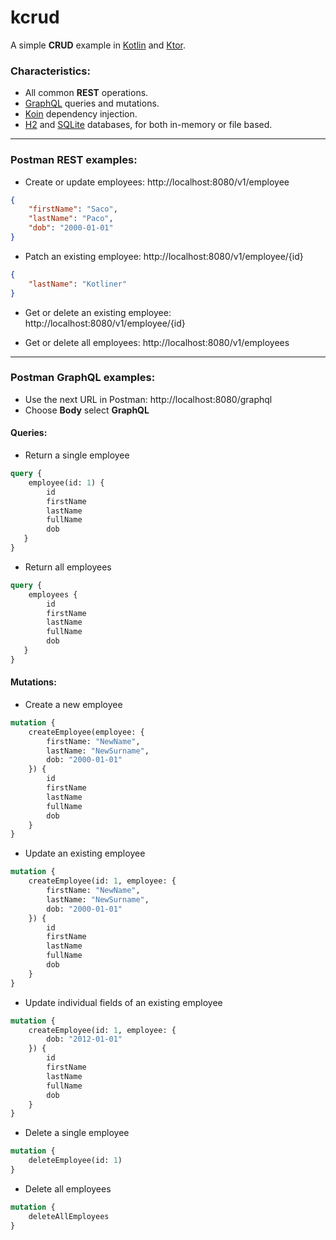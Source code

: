 # kcrud
A simple **CRUD** example in [Kotlin](https://kotlinlang.org/) and [Ktor](https://ktor.io/).

### Characteristics:
* All common **REST** operations.
* [GraphQL](https://graphql.org/) queries and mutations.
* [Koin](https://insert-koin.io/) dependency injection.
* [H2](https://github.com/h2database/h2database) and [SQLite](https://github.com/sqlite/sqlite) databases, for both in-memory or file based.

---

### Postman **REST** examples:

* Create or update employees: http://localhost:8080/v1/employee

```json
{
    "firstName": "Saco",
    "lastName": "Paco",
    "dob": "2000-01-01"
}
```
* Patch an existing employee: http://localhost:8080/v1/employee/{id}

```json
{
    "lastName": "Kotliner"
}
```

* Get or delete an existing employee: http://localhost:8080/v1/employee/{id}

* Get or delete all employees: http://localhost:8080/v1/employees

---

### Postman **GraphQL** examples:
* Use the next URL in Postman: http://localhost:8080/graphql
* Choose **Body** select **GraphQL**

#### Queries:

*  Return a single employee
```graphql
query {
    employee(id: 1) {
        id
        firstName
        lastName
        fullName
        dob
   }
}
```

* Return all employees
```graphql
query {
    employees {
        id
        firstName
        lastName
        fullName
        dob
   }
}
```
#### Mutations:

* Create a new employee
```graphql
mutation {
    createEmployee(employee: {
        firstName: "NewName",
        lastName: "NewSurname",
        dob: "2000-01-01"
    }) {
        id
        firstName
        lastName
        fullName
        dob
    }
}
```

* Update an existing employee
```graphql
mutation {
    createEmployee(id: 1, employee: {
        firstName: "NewName",
        lastName: "NewSurname",
        dob: "2000-01-01"
    }) {
        id
        firstName
        lastName
        fullName
        dob
    }
}
```

* Update individual fields of an existing employee
```graphql
mutation {
    createEmployee(id: 1, employee: {
        dob: "2012-01-01"
    }) {
        id
        firstName
        lastName
        fullName
        dob
    }
}
```

* Delete a single employee
```graphql
mutation {
    deleteEmployee(id: 1)
}
```

* Delete all employees
```graphql
mutation {
    deleteAllEmployees
}
```
